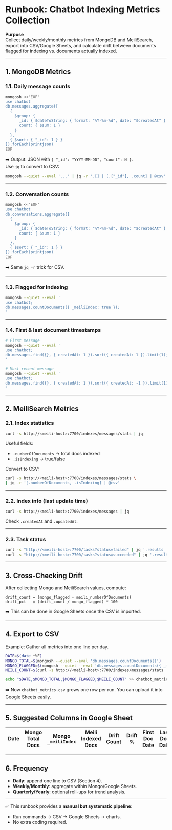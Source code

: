 # Runbook: Chatbot Indexing Metrics Collection

**Purpose**  
Collect daily/weekly/monthly metrics from MongoDB and MeiliSearch, export into CSV/Google Sheets, and calculate drift between documents flagged for indexing vs. documents actually indexed.

---

## 1. MongoDB Metrics

### 1.1. Daily message counts

```bash
mongosh <<'EOF'
use chatbot
db.messages.aggregate([
  {
    $group: {
      _id: { $dateToString: { format: "%Y-%m-%d", date: "$createdAt" } },
      count: { $sum: 1 }
    }
  },
  { $sort: { "_id": 1 } }
]).forEach(printjson)
EOF
```

➡️ Output: JSON with `{ "_id": "YYYY-MM-DD", "count": N }`.  
Use `jq` to convert to CSV:

```bash
mongosh --quiet --eval '...' | jq -r '.[] | [.["_id"], .count] | @csv'
```

---

### 1.2. Conversation counts

```bash
mongosh <<'EOF'
use chatbot
db.conversations.aggregate([
  {
    $group: {
      _id: { $dateToString: { format: "%Y-%m-%d", date: "$createdAt" } },
      count: { $sum: 1 }
    }
  },
  { $sort: { "_id": 1 } }
]).forEach(printjson)
EOF
```

➡️ Same `jq -r` trick for CSV.

---

### 1.3. Flagged for indexing

```bash
mongosh --quiet --eval '
use chatbot;
db.messages.countDocuments({ _meiliIndex: true });
'
```

---

### 1.4. First & last document timestamps

```bash
# First message
mongosh --quiet --eval '
use chatbot;
db.messages.find({}, { createdAt: 1 }).sort({ createdAt: 1 }).limit(1);
'

# Most recent message
mongosh --quiet --eval '
use chatbot;
db.messages.find({}, { createdAt: 1 }).sort({ createdAt: -1 }).limit(1);
'
```

---

## 2. MeiliSearch Metrics

### 2.1. Index statistics

```bash
curl -s http://<meili-host>:7700/indexes/messages/stats | jq
```

Useful fields:

- `.numberOfDocuments` → total docs indexed
- `.isIndexing` → true/false

Convert to CSV:

```bash
curl -s http://<meili-host>:7700/indexes/messages/stats \
| jq -r '[.numberOfDocuments, .isIndexing] | @csv'
```

---

### 2.2. Index info (last update time)

```bash
curl -s http://<meili-host>:7700/indexes/messages | jq
```

Check `.createdAt` and `.updatedAt`.

---

### 2.3. Task status

```bash
curl -s "http://<meili-host>:7700/tasks?status=failed" | jq '.results | length'
curl -s "http://<meili-host>:7700/tasks?status=succeeded" | jq '.results | length'
```

---

## 3. Cross-Checking Drift

After collecting Mongo and MeiliSearch values, compute:

```
drift_count = (mongo_flagged - meili_numberOfDocuments)
drift_pct   = (drift_count / mongo_flagged) * 100
```

➡️ This can be done in Google Sheets once the CSV is imported.

---

## 4. Export to CSV

Example: Gather all metrics into one line per day.

```bash
DATE=$(date +%F)
MONGO_TOTAL=$(mongosh --quiet --eval 'db.messages.countDocuments()')
MONGO_FLAGGED=$(mongosh --quiet --eval 'db.messages.countDocuments({ _meiliIndex: true })')
MEILI_COUNT=$(curl -s http://<meili-host>:7700/indexes/messages/stats | jq '.numberOfDocuments')

echo "$DATE,$MONGO_TOTAL,$MONGO_FLAGGED,$MEILI_COUNT" >> chatbot_metrics.csv
```

➡️ Now `chatbot_metrics.csv` grows one row per run. You can upload it into Google Sheets easily.

---

## 5. Suggested Columns in Google Sheet

| Date | Mongo Total Docs | Mongo `_meiliIndex` | Meili Indexed Docs | Drift Count | Drift % | First Doc Date | Last Doc Date | Failed Tasks | Succeeded Tasks |
| ---- | ---------------- | ------------------- | ------------------ | ----------- | ------- | -------------- | ------------- | ------------ | --------------- |

---

## 6. Frequency

- **Daily**: append one line to CSV (Section 4).
- **Weekly/Monthly**: aggregate within Mongo/Google Sheets.
- **Quarterly/Yearly**: optional roll-ups for trend analysis.

---

✅ This runbook provides a **manual but systematic pipeline**:

- Run commands → CSV → Google Sheets → charts.
- No extra coding required.
